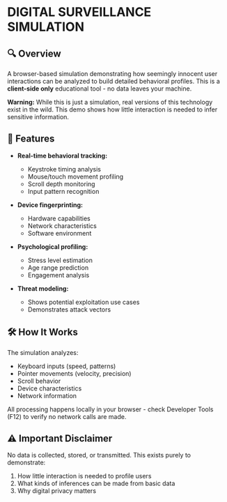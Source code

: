 # DIGITAL SURVEILLANCE SIMULATION

## 🔍 Overview
A browser-based simulation demonstrating how seemingly innocent user interactions can be analyzed to build detailed behavioral profiles. This is a **client-side only** educational tool - no data leaves your machine.

**Warning:** While this is just a simulation, real versions of this technology exist in the wild. This demo shows how little interaction is needed to infer sensitive information.

## 🚀 Features

- **Real-time behavioral tracking:**
  - Keystroke timing analysis
  - Mouse/touch movement profiling
  - Scroll depth monitoring
  - Input pattern recognition

- **Device fingerprinting:**
  - Hardware capabilities
  - Network characteristics
  - Software environment

- **Psychological profiling:**
  - Stress level estimation
  - Age range prediction
  - Engagement analysis

- **Threat modeling:**
  - Shows potential exploitation use cases
  - Demonstrates attack vectors

## 🛠️ How It Works

The simulation analyzes:
- Keyboard inputs (speed, patterns)
- Pointer movements (velocity, precision)
- Scroll behavior
- Device characteristics
- Network information

All processing happens locally in your browser - check Developer Tools (F12) to verify no network calls are made.

## ⚠️ Important Disclaimer

No data is collected, stored, or transmitted. This exists purely to demonstrate:

1. How little interaction is needed to profile users
2. What kinds of inferences can be made from basic data
3. Why digital privacy matters
